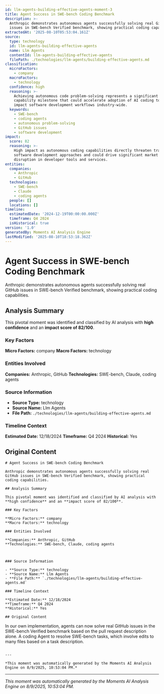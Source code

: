 ```yaml
---
id: llm-agents-building-effective-agents-moment-3
title: Agent Success in SWE-bench Coding Benchmark
description: >-
  Anthropic demonstrates autonomous agents successfully solving real GitHub
  issues in SWE-bench Verified benchmark, showing practical coding capabilities.
extractedAt: '2025-08-10T05:53:04.161Z'
source:
  type: technology
  id: llm-agents-building-effective-agents
  name: Llm Agents
  contentId: llm-agents-building-effective-agents
  filePath: ./technologies/llm-agents/building-effective-agents.md
classification:
  microFactors:
    - company
  macroFactors:
    - technology
  confidence: high
  reasoning: >-
    Achieving autonomous code problem-solving represents a significant
    capability milestone that could accelerate adoption of AI coding tools and
    impact software development workflows industry-wide.
  keywords:
    - SWE-bench
    - coding agents
    - autonomous problem-solving
    - GitHub issues
    - software development
impact:
  score: 82
  reasoning: >-
    High impact as autonomous coding capabilities directly threaten traditional
    software development approaches and could drive significant market
    disruption in developer tools and services.
entities:
  companies:
    - Anthropic
    - GitHub
  technologies:
    - SWE-bench
    - Claude
    - coding agents
  people: []
  locations: []
timeline:
  estimatedDate: '2024-12-19T00:00:00.000Z'
  timeframe: Q4 2024
  isHistorical: true
version: '1.0'
generatedBy: Moments AI Analysis Engine
lastModified: '2025-08-10T18:53:18.362Z'
---
```

# Agent Success in SWE-bench Coding Benchmark

Anthropic demonstrates autonomous agents successfully solving real GitHub issues in SWE-bench Verified benchmark, showing practical coding capabilities.

## Analysis Summary

This pivotal moment was identified and classified by AI analysis with **high confidence** and an **impact score of 82/100**.

### Key Factors

**Micro Factors:** company
**Macro Factors:** technology

### Entities Involved

**Companies:** Anthropic, GitHub
**Technologies:** SWE-bench, Claude, coding agents



### Source Information

- **Source Type:** technology
- **Source Name:** Llm Agents
- **File Path:** `./technologies/llm-agents/building-effective-agents.md`

### Timeline Context

**Estimated Date:** 12/18/2024
**Timeframe:** Q4 2024
**Historical:** Yes

## Original Content

```
# Agent Success in SWE-bench Coding Benchmark

Anthropic demonstrates autonomous agents successfully solving real GitHub issues in SWE-bench Verified benchmark, showing practical coding capabilities.

## Analysis Summary

This pivotal moment was identified and classified by AI analysis with **high confidence** and an **impact score of 82/100**.

### Key Factors

**Micro Factors:** company
**Macro Factors:** technology

### Entities Involved

**Companies:** Anthropic, GitHub
**Technologies:** SWE-bench, Claude, coding agents



### Source Information

- **Source Type:** technology
- **Source Name:** Llm Agents
- **File Path:** `./technologies/llm-agents/building-effective-agents.md`

### Timeline Context

**Estimated Date:** 12/18/2024
**Timeframe:** Q4 2024
**Historical:** Yes

## Original Content

```
In our own implementation, agents can now solve real GitHub issues in the SWE-bench Verified benchmark based on the pull request description alone. A coding Agent to resolve SWE-bench tasks, which involve edits to many files based on a task description.
```

---

*This moment was automatically generated by the Moments AI Analysis Engine on 8/9/2025, 10:53:04 PM.*

```

---

*This moment was automatically generated by the Moments AI Analysis Engine on 8/9/2025, 10:53:04 PM.*
